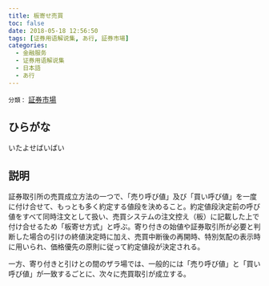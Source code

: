 ```yaml
---
title: 板寄せ売買
toc: false
date: 2018-05-18 12:56:50
tags: [证券用语解说集, あ行, 証券市場]
categories:
  - 金融服务
  - 证券用语解说集
  - 日本語
  - あ行
---
```


`分類：` [証券市場](/tags/証券市場/)

## ひらがな

いたよせばいばい

## 説明

証券取引所の売買成立方法の一つで、「売り呼び値」及び「買い呼び値」を一度に付け合せて、もっとも多く約定する値段を決めること。約定値段決定前の呼び値をすべて同時注文として扱い、売買システムの注文控え（板）に記載した上で付け合せるため「板寄せ方式」と呼ぶ。寄り付きの始値や証券取引所が必要と判断した場合の引けの終値決定時に加え、売買中断後の再開時、特別気配の表示時に用いられ、価格優先の原則に従って約定値段が決定される。

一方、寄り付きと引けとの間のザラ場では、一般的には「売り呼び値」と「買い呼び値」が一致するごとに、次々に売買取引が成立する。
